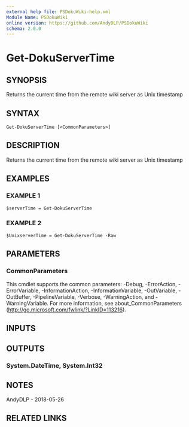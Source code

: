 ```yaml
---
external help file: PSDokuWiki-help.xml
Module Name: PSDokuWiki
online version: https://github.com/AndyDLP/PSDokuWiki
schema: 2.0.0
---
```


# Get-DokuServerTime

## SYNOPSIS
Returns the current time from the remote wiki server as Unix timestamp

## SYNTAX

```
Get-DokuServerTime [<CommonParameters>]
```

## DESCRIPTION
Returns the current time from the remote wiki server as Unix timestamp

## EXAMPLES

### EXAMPLE 1
```
$serverTime = Get-DokuServerTime
```

### EXAMPLE 2
```
$UnixserverTime = Get-DokuServerTime -Raw
```

## PARAMETERS

### CommonParameters
This cmdlet supports the common parameters: -Debug, -ErrorAction, -ErrorVariable, -InformationAction, -InformationVariable, -OutVariable, -OutBuffer, -PipelineVariable, -Verbose, -WarningAction, and -WarningVariable. For more information, see about_CommonParameters (http://go.microsoft.com/fwlink/?LinkID=113216).

## INPUTS

## OUTPUTS

### System.DateTime, System.Int32
## NOTES
AndyDLP - 2018-05-26

## RELATED LINKS
